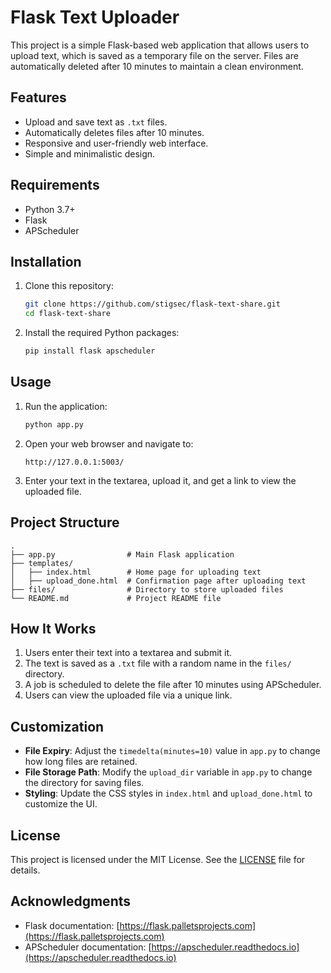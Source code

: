 # Flask Text Uploader

This project is a simple Flask-based web application that allows users to upload text, which is saved as a temporary file on the server. Files are automatically deleted after 10 minutes to maintain a clean environment.

## Features

- Upload and save text as `.txt` files.
- Automatically deletes files after 10 minutes.
- Responsive and user-friendly web interface.
- Simple and minimalistic design.

## Requirements

- Python 3.7+
- Flask
- APScheduler

## Installation

1. Clone this repository:

    ```bash
    git clone https://github.com/stigsec/flask-text-share.git
    cd flask-text-share
    ```

2. Install the required Python packages:

    ```bash
    pip install flask apscheduler
    ```

## Usage

1. Run the application:

    ```bash
    python app.py
    ```

2. Open your web browser and navigate to:

    ```
    http://127.0.0.1:5003/
    ```

3. Enter your text in the textarea, upload it, and get a link to view the uploaded file.

## Project Structure

```
.
├── app.py                # Main Flask application
├── templates/
│   ├── index.html        # Home page for uploading text
│   ├── upload_done.html  # Confirmation page after uploading text
├── files/                # Directory to store uploaded files
└── README.md             # Project README file
```

## How It Works

1. Users enter their text into a textarea and submit it.
2. The text is saved as a `.txt` file with a random name in the `files/` directory.
3. A job is scheduled to delete the file after 10 minutes using APScheduler.
4. Users can view the uploaded file via a unique link.

## Customization

- **File Expiry**: Adjust the `timedelta(minutes=10)` value in `app.py` to change how long files are retained.
- **File Storage Path**: Modify the `upload_dir` variable in `app.py` to change the directory for saving files.
- **Styling**: Update the CSS styles in `index.html` and `upload_done.html` to customize the UI.

## License

This project is licensed under the MIT License. See the [LICENSE](LICENSE) file for details.

## Acknowledgments

- Flask documentation: [https://flask.palletsprojects.com](https://flask.palletsprojects.com)
- APScheduler documentation: [https://apscheduler.readthedocs.io](https://apscheduler.readthedocs.io)
